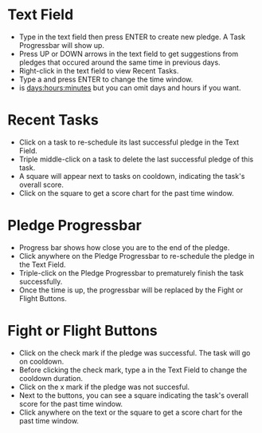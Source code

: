 Text Field
=======
* Type <taskname> <time> in the text field then press ENTER to create new pledge. A Task Progressbar will show up.
* Press UP or DOWN arrows in the text field to get suggestions from pledges that occured around the same time in previous days.
* Right-click in the text field to view Recent Tasks.
* Type a <time> and press ENTER to change the time window.
* <time> is <days:hours:minutes> but you can omit days and hours if you want.

Recent Tasks
=======
* Click on a task to re-schedule its last successful pledge in the Text Field.
* Triple middle-click on a task to delete the last successful pledge of this task.
* A square will appear next to tasks on cooldown, indicating the task's overall score.
* Click on the square to get a score chart for the past time window.

Pledge Progressbar
=======
* Progress bar shows how close you are to the end of the pledge.
* Click anywhere on the Pledge Progressbar to re-schedule the pledge in the Text Field.
* Triple-click on the Pledge Progressbar to prematurely finish the task successfully.
* Once the time is up, the progressbar will be replaced by the Fight or Flight Buttons.

Fight or Flight Buttons
=======
* Click on the check mark if the pledge was successful. The task will go on cooldown.
* Before clicking the check mark, type a <time> in the Text Field to change the cooldown duration.
* Click on the x mark if the pledge was not succesful.
* Next to the buttons, you can see a square indicating the task's overall score for the past time window.
* Click anywhere on the text or the square to get a score chart for the past time window.
	
	